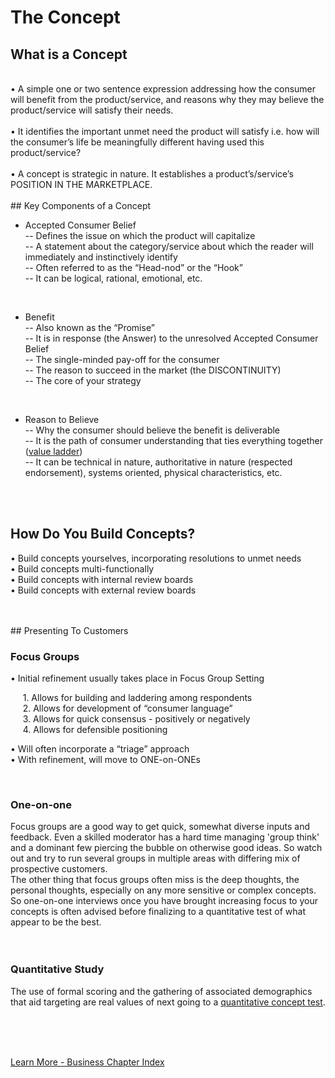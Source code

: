 
# The Concept 

## What is a Concept
<br>
• A simple one or two sentence expression addressing how the consumer will benefit from the product/service, and reasons why they may believe the product/service will satisfy their needs.<br>
<br>
• It identifies the important unmet need the product will satisfy i.e. how will the consumer’s life be meaningfully different having used this product/service?<br>
<br>
• A concept is strategic in nature.  It establishes a product’s/service’s POSITION IN THE MARKETPLACE.<br>

<br>
## Key Components of a Concept
      
- Accepted Consumer Belief<br>
        -- Defines the issue on which the product will capitalize<br>
        -- A statement about the category/service about which the reader will immediately and instinctively identify<br>
        -- Often referred to as the “Head-nod” or the “Hook”<br>
        -- It can be logical, rational, emotional, etc.<br>
<br>

- Benefit<br>
        -- Also known as the “Promise”<br>
        -- It is in response (the Answer) to the unresolved Accepted Consumer Belief<br>
        -- The single-minded pay-off for the consumer<br>
        -- The reason to succeed in the market (the DISCONTINUITY)<br>
        -- The core of your strategy<br>
<br>

- Reason to Believe<br>
        -- Why the consumer should believe the benefit is deliverable<br>
        -- It is the path of consumer understanding that ties everything together ([value ladder](../business/ladder.md))<br>
        -- It can be technical in nature, authoritative in nature (respected endorsement), systems oriented, physical characteristics, etc.<br>

<br>
<br>

## How Do You Build Concepts?

• Build concepts yourselves, incorporating resolutions to unmet needs<br>
• Build concepts multi-functionally<br>
• Build concepts with internal review boards<br>
• Build concepts with external review boards<br>

<br>
<br>
## Presenting To Customers

### Focus Groups
• Initial refinement usually takes place in Focus Group Setting<br>

&nbsp;&nbsp;&nbsp;&nbsp;        1. Allows for building and laddering among respondents<br>
&nbsp;&nbsp;&nbsp;&nbsp;        2. Allows for development of “consumer language”<br>
&nbsp;&nbsp;&nbsp;&nbsp;        3. Allows for quick consensus - positively or negatively<br>
&nbsp;&nbsp;&nbsp;&nbsp;        4. Allows for defensible positioning<br>
      
• Will often incorporate a “triage” approach<br>
• With refinement, will move to ONE-on-ONEs<br>

<br>

### One-on-one
Focus groups are a good way to get quick, somewhat diverse inputs and feedback.  Even a skilled moderator has a hard time managing 'group think' and a dominant few piercing the bubble on otherwise good ideas.  So watch out and try to run several groups in multiple areas with differing mix of prospective customers.
<br>
The other thing that focus groups often miss is the deep thoughts, the personal thoughts, especially on any more sensitive or complex concepts.  So one-on-one interviews once you have brought increasing focus to your concepts is often advised before finalizing to a quantitative test of what appear to be the best.
<br>
<br>
<br>
### Quantitative Study
The use of formal scoring and the gathering of associated demographics that aid targeting are real values of next going to a [quantitative concept test](../business/conceptquestions.md).<br>

<br>
<br>
<br>

[Learn More - Business Chapter Index](/chapters.md#chapter-business-basics)
